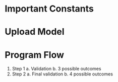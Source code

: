 # Important Constants

# Upload Model

# Program Flow
1. Step 1
  a. Validation 
  b. 3 possible outcomes
2. Step 2
  a. Final validation 
  b. 4 possible outcomes

# 
